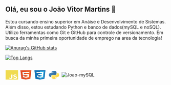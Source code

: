 ## Olá, eu sou o João Vitor Martins 👋
Estou cursando ensino superior em Anáise e Desenvolvimento de Sistemas. Além disso, estou estudando Python e banco de dados(mySQL e noSQL).
Utilizo ferramentas como Git e GitHub para controle de versionamento.
Em busca da minha primeira oportunidade de emprego na area da tecnologia!

[![Anurag's GitHub stats](https://github-readme-stats.vercel.app/api?username=joaomartinz&show_icons=true&theme=radical)](https://github.com/anuraghazra/github-readme-stats)

[![Top Langs](https://github-readme-stats.vercel.app/api/top-langs/?username=joaomartinz)](https://github.com/anuraghazra/github-readme-stats)

<div style="display: inline_block"><br>
  <img align="center" alt="Joao-Js" height="30" width="40" src="https://raw.githubusercontent.com/devicons/devicon/master/icons/javascript/javascript-plain.svg">
  <img align="center" alt="Joao-HTML" height="30" width="40" src="https://raw.githubusercontent.com/devicons/devicon/master/icons/html5/html5-original.svg">
  <img align="center" alt="Joao-CSS" height="30" width="40" src="https://raw.githubusercontent.com/devicons/devicon/master/icons/css3/css3-original.svg">
  <img align="center" alt="Joao-Python" height="30" width="40" src="https://raw.githubusercontent.com/devicons/devicon/master/icons/python/python-original.svg">
  <img align="center" alt="Joao-mySQL" height="30" width="40" src="https://cdn.jsdelivr.net/gh/devicons/devicon@latest/icons/mysql/mysql-original.svg" />
</div>
